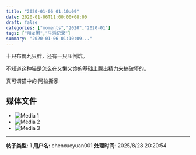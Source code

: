 ```yaml
---
title: "2020-01-06 01:10:09"
date: 2020-01-06T11:00:00+08:00
draft: false
categories: ["moments","2020","2020-01"]
tags: ["朋友圈","生活记录"]
summary: "2020-01-06 01:10:09..."
---
```


十只布偶九只胖，还有一只压倒炕。

不知道这种猫是怎么在又懒又馋的基础上腾出精力来搞破坏的。

真可谓猫中的·阿拉撕家·

## 媒体文件

- ![Media 1](/Moments/photos/2020-01-06/202001060110090.jpg)
- ![Media 2](/Moments/photos/2020-01-06/202001060110091.jpg)
- ![Media 3](/Moments/photos/2020-01-06/202001060110092.jpg)

---

**帖子类型:** 1
**用户名:** chenxueyuan001
**处理时间:** 2025/8/28 20:20:54